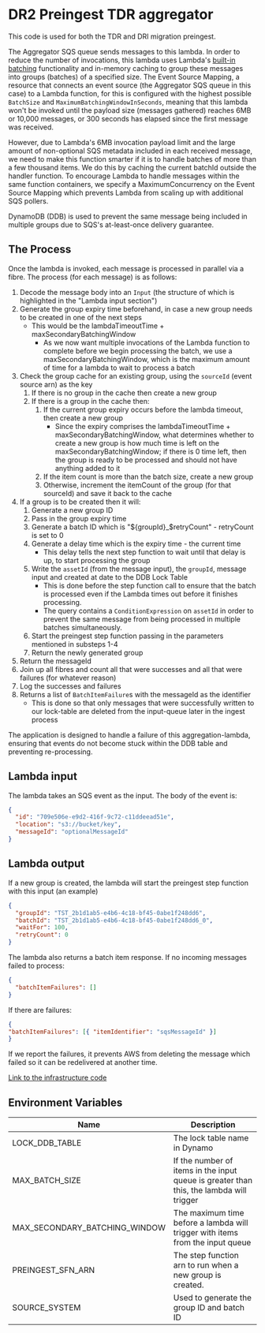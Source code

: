 # DR2 Preingest TDR aggregator

This code is used for both the TDR and DRI migration preingest.

The Aggregator SQS queue sends messages to this lambda. In order to reduce the number of invocations, this lambda uses
Lambda's [built-in batching](https://aws.amazon.com/about-aws/whats-new/2020/11/aws-lambda-now-supports-batch-windows-of-up-to-5-minutes-for-functions/)
functionality and in-memory caching to group these messages into groups (batches) of a specified size. The Event Source Mapping,
a resource that connects an event source (the Aggregator SQS queue in this case) to a Lambda function, for this is configured
with the highest possible `BatchSize` and `MaximumBatchingWindowInSeconds`, meaning that this lambda won't be invoked
until the payload size (messages gathered) reaches 6MB or 10,000 messages, or 300 seconds has elapsed since the first message was received.

However, due to Lambda's 6MB invocation payload limit and the large amount of non-optional SQS metadata included in each
received message, we need to make this function smarter if it is to handle batches of more than a few thousand items.
We do this by caching the current batchId outside the handler function. To encourage Lambda to handle messages within
the same function containers, we specify a MaximumConcurrency on the Event Source Mapping which prevents Lambda from
scaling up with additional SQS pollers.

DynamoDB (DDB) is used to prevent the same message being included in multiple groups due to SQS's at-least-once delivery guarantee.

## The Process

Once the lambda is invoked, each message is processed in parallel via a fibre. The process (for each message) is as follows:

1. Decode the message body into an `Input` (the structure of which is highlighted in the "Lambda input section")
2. Generate the group expiry time beforehand, in case a new group needs to be created in one of the next steps
   - This would be the lambdaTimeoutTime + maxSecondaryBatchingWindow
      - As we now want multiple invocations of the Lambda function to complete before we
        begin processing the batch, we use a maxSecondaryBatchingWindow, which is the maximum amount of time for a lambda to wait to process a batch
3. Check the group cache for an existing group, using the `sourceId` (event source arn) as the key
   1. If there is no group in the cache then create a new group
   2. If there is a group in the cache then:
      1. If the current group expiry occurs before the lambda timeout, then create a new group
         - Since the expiry comprises the lambdaTimeoutTime + maxSecondaryBatchingWindow, what determines whether to
           create a new group is how much time is left on the maxSecondaryBatchingWindow; if there is 0 time left, then
           the group is ready to be processed and should not have anything added to it
      2. If the item count is more than the batch size, create a new group
      3. Otherwise, increment the itemCount of the group (for that sourceId) and save it back to the cache
4. If a group is to be created then it will:
   1. Generate a new group ID
   2. Pass in the group expiry time
   3. Generate a batch ID which is "${groupId}_$retryCount" - retryCount is set to 0
   4. Generate a delay time which is the expiry time - the current time
      - This delay tells the next step function to wait until that delay is up, to start processing the group
   5. Write the `assetId` (from the message input), the `groupId`, message input and created at date to the DDB Lock Table
      - This is done before the step function call to ensure that the batch is processed even if the Lambda times out before it finishes processing.
      - The query contains a `ConditionExpression` on `assetId` in order to prevent the same message from being processed in multiple batches simultaneously.
   6. Start the preingest step function passing in the parameters mentioned in substeps 1-4
   7. Return the newly generated group
5. Return the messageId
6. Join up all fibres and count all that were successes and all that were failures (for whatever reason)
7. Log the successes and failures
8. Returns a list of `BatchItemFailure`s with the messageId as the identifier
   - This is done so that only messages that were successfully written to our lock-table are deleted from the input-queue later in the ingest process

The application is designed to handle a failure of this aggregation-lambda, ensuring that events do not become stuck within the DDB table and preventing re-processing.

## Lambda input

The lambda takes an SQS event as the input. The body of the event is:

```json
{
  "id": "709e506e-e9d2-416f-9c72-c11ddeead51e",
  "location": "s3://bucket/key",
  "messageId": "optionalMessageId"
}
```

## Lambda output

If a new group is created, the lambda will start the preingest step function with
this input (an example)
```json
{
  "groupId": "TST_2b1d1ab5-e4b6-4c18-bf45-0abe1f248dd6",
  "batchId": "TST_2b1d1ab5-e4b6-4c18-bf45-0abe1f248dd6_0",
  "waitFor": 100,
  "retryCount": 0
}
```

The lambda also returns a batch item response.
If no incoming messages failed to process:
```json
{ 
  "batchItemFailures": []
}
```

If there are failures:
```json
{
"batchItemFailures": [{ "itemIdentifier": "sqsMessageId" }]
}
```

If we report the failures, it prevents AWS from deleting the message which failed so it can be redelivered at another time.

[Link to the infrastructure code](https://github.com/nationalarchives/dr2-terraform-environments)

## Environment Variables

| Name                          | Description                                                                             |
|-------------------------------|-----------------------------------------------------------------------------------------|
| LOCK_DDB_TABLE                | The lock table name in Dynamo                                                           |
| MAX_BATCH_SIZE                | If the number of items in the input queue is greater than this, the lambda will trigger |
| MAX_SECONDARY_BATCHING_WINDOW | The maximum time before a lambda will trigger with items from the input queue           |
| PREINGEST_SFN_ARN             | The step function arn to run when a new group is created.                               |
| SOURCE_SYSTEM                 | Used to generate the group ID and batch ID                                              |